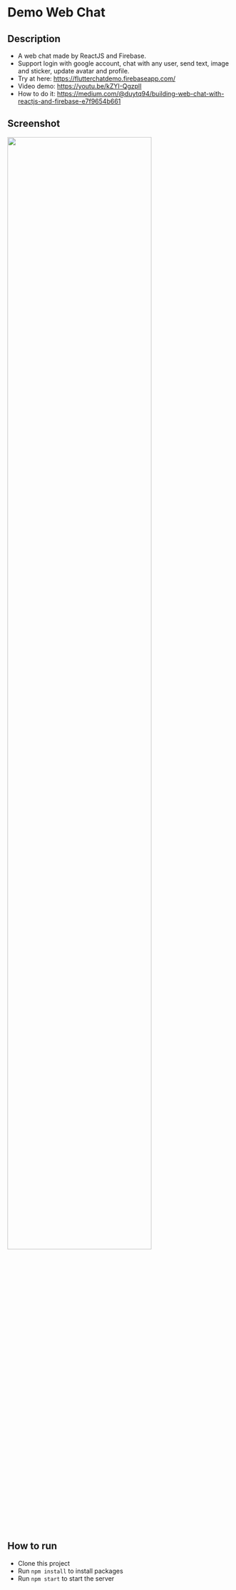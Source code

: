 # Demo Web Chat

## Description
* A web chat made by ReactJS and Firebase.
* Support login with google account, chat with any user, send text, image and sticker, update avatar and profile.
* Try at here: https://flutterchatdemo.firebaseapp.com/
* Video demo: https://youtu.be/kZYI-QgzplI
* How to do it: https://medium.com/@duytq94/building-web-chat-with-reactjs-and-firebase-e7f9654b661

## Screenshot
<img src="https://raw.githubusercontent.com/duytq94/reactjs-chat-demo/master/screenshots/ReactJSChatDemo.gif" height="80%" width="80%">

## How to run
* Clone this project
* Run `npm install` to install packages
* Run `npm start` to start the server
